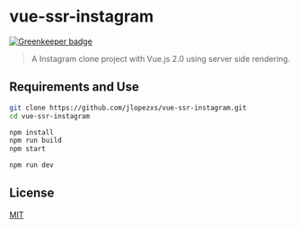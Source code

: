# vue-ssr-instagram

[![Greenkeeper badge](https://badges.greenkeeper.io/jlopezxs/vue-ssr-instagram.svg)](https://greenkeeper.io/)

> A Instagram clone project with Vue.js 2.0 using server side rendering.

## Requirements and Use

``` bash
git clone https://github.com/jlopezxs/vue-ssr-instagram.git
cd vue-ssr-instagram

npm install
npm run build
npm start

npm run dev
```

## License

[MIT](http://opensource.org/licenses/MIT)
